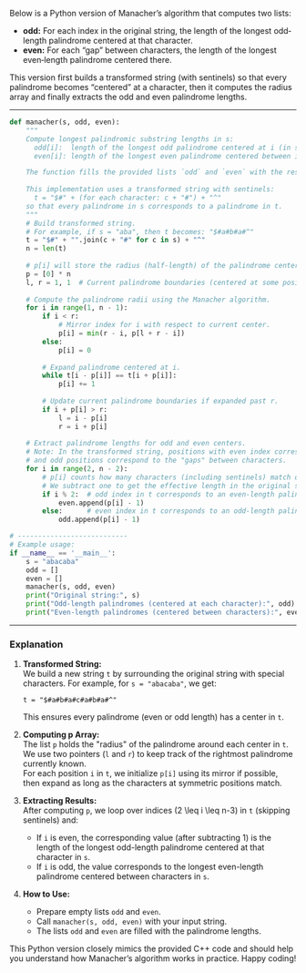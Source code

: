 Below is a Python version of Manacher’s algorithm that computes two lists:

- **odd:** For each index in the original string, the length of the longest odd‐length palindrome centered at that character.
- **even:** For each “gap” between characters, the length of the longest even‐length palindrome centered there.

This version first builds a transformed string (with sentinels) so that every palindrome becomes “centered” at a character, then it computes the radius array and finally extracts the odd and even palindrome lengths.

---

```python
def manacher(s, odd, even):
    """
    Compute longest palindromic substring lengths in s:
      odd[i]:  length of the longest odd palindrome centered at i (in s)
      even[i]: length of the longest even palindrome centered between i and i+1 (in s)

    The function fills the provided lists `odd` and `even` with the results.
    
    This implementation uses a transformed string with sentinels:
      t = "$#" + (for each character: c + "#") + "^"
    so that every palindrome in s corresponds to a palindrome in t.
    """
    # Build transformed string.
    # For example, if s = "aba", then t becomes: "$#a#b#a#^"
    t = "$#" + "".join(c + "#" for c in s) + "^"
    n = len(t)
    
    # p[i] will store the radius (half-length) of the palindrome centered at t[i]
    p = [0] * n
    l, r = 1, 1  # Current palindrome boundaries (centered at some position in t)
    
    # Compute the palindrome radii using the Manacher algorithm.
    for i in range(1, n - 1):
        if i < r:
            # Mirror index for i with respect to current center.
            p[i] = min(r - i, p[l + r - i])
        else:
            p[i] = 0
        
        # Expand palindrome centered at i.
        while t[i - p[i]] == t[i + p[i]]:
            p[i] += 1
        
        # Update current palindrome boundaries if expanded past r.
        if i + p[i] > r:
            l = i - p[i]
            r = i + p[i]
    
    # Extract palindrome lengths for odd and even centers.
    # Note: In the transformed string, positions with even index correspond to characters of s,
    # and odd positions correspond to the "gaps" between characters.
    for i in range(2, n - 2):
        # p[i] counts how many characters (including sentinels) match on both sides.
        # We subtract one to get the effective length in the original string context.
        if i % 2:  # odd index in t corresponds to an even-length palindrome in s.
            even.append(p[i] - 1)
        else:      # even index in t corresponds to an odd-length palindrome in s.
            odd.append(p[i] - 1)

# ---------------------------
# Example usage:
if __name__ == '__main__':
    s = "abacaba"
    odd = []
    even = []
    manacher(s, odd, even)
    print("Original string:", s)
    print("Odd-length palindromes (centered at each character):", odd)
    print("Even-length palindromes (centered between characters):", even)
```

---

### Explanation

1. **Transformed String:**  
   We build a new string `t` by surrounding the original string with special characters. For example, for `s = "abacaba"`, we get:
   ```
   t = "$#a#b#a#c#a#b#a#^"
   ```
   This ensures every palindrome (even or odd length) has a center in `t`.

2. **Computing p Array:**  
   The list `p` holds the "radius" of the palindrome around each center in `t`. We use two pointers (`l` and `r`) to keep track of the rightmost palindrome currently known.  
   For each position `i` in `t`, we initialize `p[i]` using its mirror if possible, then expand as long as the characters at symmetric positions match.

3. **Extracting Results:**  
   After computing `p`, we loop over indices \(2 \leq i \leq n-3\) in `t` (skipping sentinels) and:
   - If `i` is even, the corresponding value (after subtracting 1) is the length of the longest odd-length palindrome centered at that character in `s`.
   - If `i` is odd, the value corresponds to the longest even-length palindrome centered between characters in `s`.

4. **How to Use:**  
   - Prepare empty lists `odd` and `even`.
   - Call `manacher(s, odd, even)` with your input string.
   - The lists `odd` and `even` are filled with the palindrome lengths.

This Python version closely mimics the provided C++ code and should help you understand how Manacher’s algorithm works in practice. Happy coding!